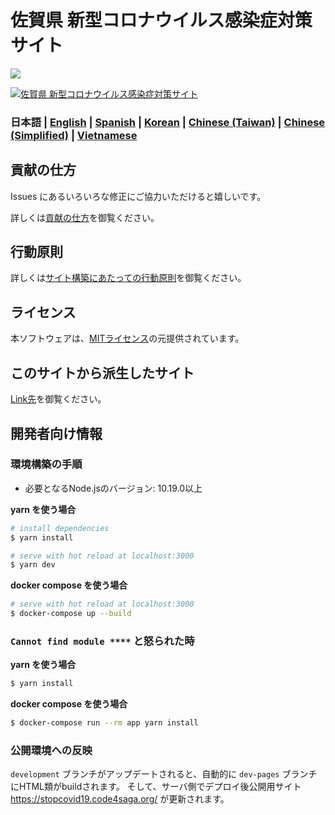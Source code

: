 # 佐賀県 新型コロナウイルス感染症対策サイト

![](https://github.com/codeforsaga/covid19/workflows/development%20deploy/badge.svg)

[![佐賀県 新型コロナウイルス感染症対策サイト](https://user-images.githubusercontent.com/5527253/77529587-3edc4800-6ed3-11ea-8aba-080c0b8b062e.png)](https://stopcovid19.code4saga.org/)

### 日本語 | [English](./README_EN.md) | [Spanish](./README_ES.md) | [Korean](./README_KO.md) | [Chinese (Taiwan)](./README_ZH_TW.md) | [Chinese (Simplified)](./README_ZH_CN.md) | [Vietnamese](./README_VI.md)

## 貢献の仕方
Issues にあるいろいろな修正にご協力いただけると嬉しいです。

詳しくは[貢献の仕方](./.github/CONTRIBUTING.md)を御覧ください。


## 行動原則
詳しくは[サイト構築にあたっての行動原則](./.github/CODE_OF_CONDUCT.md)を御覧ください。

## ライセンス
本ソフトウェアは、[MITライセンス](./LICENSE.txt)の元提供されています。

## このサイトから派生したサイト

[Link先](./forkedSites.md)を御覧ください。

## 開発者向け情報

### 環境構築の手順

- 必要となるNode.jsのバージョン: 10.19.0以上

**yarn を使う場合**
```bash
# install dependencies
$ yarn install

# serve with hot reload at localhost:3000
$ yarn dev
```

**docker compose を使う場合**
```bash
# serve with hot reload at localhost:3000
$ docker-compose up --build
```

### `Cannot find module ****` と怒られた時

**yarn を使う場合**
```bash
$ yarn install
```

**docker compose を使う場合**
```bash
$ docker-compose run --rm app yarn install
```

### 公開環境への反映

`development` ブランチがアップデートされると、自動的に `dev-pages` ブランチにHTML類がbuildされます。
そして、サーバ側でデプロイ後公開用サイト https://stopcovid19.code4saga.org/ が更新されます。
